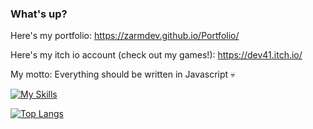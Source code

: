 ### What's up?
Here's my portfolio: https://zarmdev.github.io/Portfolio/

Here's my itch io account (check out my games!): https://dev41.itch.io/

My motto: Everything should be written in Javascript 💀

[![My Skills](https://skillicons.dev/icons?i=ts,react,cpp,java,raspberrypi,py,gamemakerstudio,godot,mint,arduino,neovim,robloxstudio)](https://skillicons.dev)


[![Top Langs](https://github-readme-stats.vercel.app/api/top-langs/?username=ZarmDev&langs_count=5)](https://github.com/anuraghazra/github-readme-stats?tab=readme-ov-file#show-more-languages)
